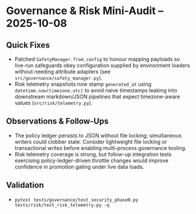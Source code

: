 # Governance & Risk Mini-Audit – 2025-10-08

## Quick Fixes
- Patched `SafetyManager.from_config` to honour mapping payloads so live-run safeguards obey configuration supplied by environment loaders without needing attribute adapters (see `src/governance/safety_manager.py`).
- Risk telemetry snapshots now stamp `generated_at` using `datetime.now(timezone.utc)` to avoid naive timestamps leaking into downstream markdown/JSON pipelines that expect timezone-aware values (`src/risk/telemetry.py`).

## Observations & Follow-Ups
- The policy ledger persists to JSON without file locking; simultaneous writers could clobber state. Consider lightweight file locking or transactional writes before enabling multi-process governance tooling.
- Risk telemetry coverage is strong, but follow-up integration tests exercising policy-ledger-driven throttle changes would improve confidence in promotion gating under live data loads.

## Validation
- `pytest tests/governance/test_security_phase0.py tests/risk/test_risk_telemetry.py -q`
